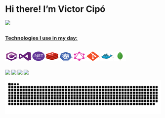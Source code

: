 # Hi there! I’m Victor Cipó

<div>
  <a href="https://github.com/victorcipo">
  <img height="180em" src="https://github-readme-stats.vercel.app/api?username=victorcipo&show_icons=true&theme=dracula&include_all_commits=true&count_private=true"/>
  <!--<img height="180em" src="https://github-readme-stats.vercel.app/api/top-langs/?username=victorcipo&layout=compact&langs_count=7&theme=dracula"/>-->
</div>
  
##
  
### Technologies I use in my day:
  
 <div style="display: inline_block"><br>
   <img align="center" alt="csharp" height="30" width="40" src="https://github.com/devicons/devicon/blob/master/icons/csharp/csharp-original.svg">
   <img align="center" alt="visualstudio" height="30" width="40" src="https://github.com/devicons/devicon/blob/master/icons/visualstudio/visualstudio-plain.svg">
   <img align="center" alt="dotnetcore" height="30" width="40" src="https://github.com/devicons/devicon/blob/master/icons/dotnetcore/dotnetcore-original.svg">
   <img align="center" alt="redis" height="30" width="40" src="https://github.com/devicons/devicon/blob/master/icons/redis/redis-original.svg">
   <img align="center" alt="kubernetes" height="30" width="40" src="https://github.com/devicons/devicon/blob/master/icons/kubernetes/kubernetes-plain.svg">
   <img align="center" alt="graphql" height="30" width="40" src="https://github.com/devicons/devicon/blob/master/icons/graphql/graphql-plain.svg">
   <img align="center" alt="git" height="30" width="40" src="https://github.com/devicons/devicon/blob/master/icons/git/git-original.svg">
   <img align="center" alt="docker" height="30" width="40" src="https://github.com/devicons/devicon/blob/master/icons/docker/docker-original.svg">
   <img align="center" alt="mongodb" height="30" width="40" src="https://github.com/devicons/devicon/blob/master/icons/mongodb/mongodb-original.svg">
</div>
  
 ##

<div>
  <a href="https://www.linkedin.com/in/victorcipo/" target="_blank"><img src="https://img.shields.io/badge/LinkedIn-0077B5?style=for-the-badge&logo=linkedin&logoColor=white" target="_blank"></a>
  <a href="https://api.whatsapp.com/send?phone=5516981145859&text=Olá!%20Vi%20seu%20perfil%20no%20GitHub%20e%20gostaria%20de%20conversar%20contigo!" target="_blank"><img src="https://img.shields.io/badge/WhatsApp-25D366?style=for-the-badge&logo=whatsapp&logoColor=white" target="_blank"></a>
  <a href="https://www.instagram.com/victor.cipo/" target="_blank"><img src="https://img.shields.io/badge/Instagram-E4405F?style=for-the-badge&logo=instagram&logoColor=white" target="_blank"></a>
  <a href="mailto:victor.cipo@outlook.com" target="_blank"><img src="https://img.shields.io/badge/Microsoft_Outlook-0078D4?style=for-the-badge&logo=microsoft-outlook&logoColor=white" target="_blank"></a>
  
  ![Snake animation](https://github.com/victorcipo/victorcipo/blob/output/github-contribution-grid-snake.svg)
</div>
  
<!--
**victorcipo/victorcipo** is a ✨ _special_ ✨ repository because its `README.md` (this file) appears on your GitHub profile.

Here are some ideas to get you started:

- 🔭 I’m currently working on ...
- 🌱 I’m currently learning ...
- 👯 I’m looking to collaborate on ...
- 🤔 I’m looking for help with ...
- 💬 Ask me about ...
- 📫 How to reach me: ...
- 😄 Pronouns: ...
- ⚡ Fun fact: ...
-->
